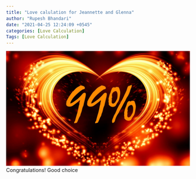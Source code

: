 ```yaml
---
title: "Love calulation for Jeannette and Glenna"
author: "Rupesh Bhandari"
date: "2021-04-25 12:24:09 +0545"
categories: [Love Calculation]
Tags: [Love Calculation]
---
```


![Match Picture](/assets/img/lovecal/Jeannette-Glenna.jpg)
Congratulations! Good choice
    